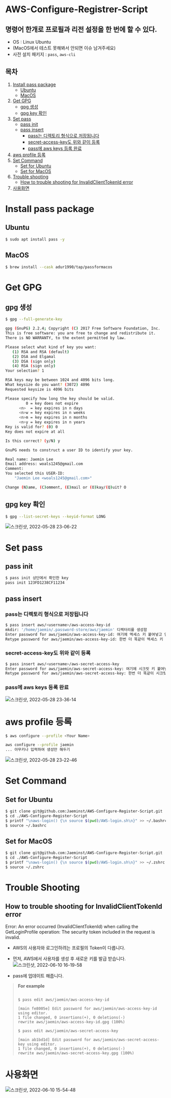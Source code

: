 # AWS-Configure-Registrer-Script

## 명령어 한개로 프로필과 리전 설정을 한 번에 할 수 있다.

- OS : Linux Ubuntu
- (MacOS에서 테스트 못해봐서 안되면 이슈 남겨주세요)
- 사전 설치 패키지 : `pass`, `aws-cli`

## 목차

1. [Install pass package](#install-pass-package)
   * [Ubuntu](#ubuntu)
   * [MacOS](#macos)
1. [Get GPG](#get-gpg)
   * [gpg 생성](#gpg-생성)
   * [gpg key 확인](#gpg-key-확인)
1. [Set pass](#set-pass)
   * [pass init](#pass-init)
   * [pass insert](#pass-insert)
     * [pass는 디렉토리 형식으로 저장됩니다](#pass는-디렉토리-형식으로-저장됩니다)
     * [secret-access-key도 위와 같이 등록](#secret-access-key도-위와-같이-등록)
     * [pass에 aws keys 등록 완료](#pass에-aws-keys-등록-완료)
1. [aws profile 등록](#aws-profile-등록)
1. [Set Command](#set-command)
   * [Set for Ubuntu](#set-for-ubuntu)
   * [Set for MacOS](#set-for-macos)
1. [Trouble shooting](#trouble-shooting)
   * [How to trouble shooting for InvalidClientTokenId error](#how-to-trouble-shooting-for-invalidclienttokenid-error)
1. [사용화면](#사용화면)


# Install pass package
## Ubuntu
```sh
$ sudo apt install pass -y
```

## MacOS
```sh
$ brew install --cask adur1990/tap/passformacos
```

# Get GPG

## gpg 생성
```sh
$ gpg --full-generate-key

gpg (GnuPG) 2.2.4; Copyright (C) 2017 Free Software Foundation, Inc.
This is free software: you are free to change and redistribute it.
There is NO WARRANTY, to the extent permitted by law.

Please select what kind of key you want:
   (1) RSA and RSA (default)
   (2) DSA and Elgamal
   (3) DSA (sign only)
   (4) RSA (sign only)
Your selection? 1

RSA keys may be between 1024 and 4096 bits long.
What keysize do you want? (3072) 4096
Requested keysize is 4096 bits

Please specify how long the key should be valid.
         0 = key does not expire
      <n>  = key expires in n days
      <n>w = key expires in n weeks
      <n>m = key expires in n months
      <n>y = key expires in n years
Key is valid for? (0) 0
Key does not expire at all

Is this correct? (y/N) y

GnuPG needs to construct a user ID to identify your key.

Real name: Jaemin Lee
Email address: woals1245@gmail.com
Comment:
You selected this USER-ID:
    "Jaemin Lee <woals1245@gmail.com>"

Change (N)ame, (C)omment, (E)mail or (O)kay/(Q)uit? O
```

## gpg key 확인

```sh
$ gpg --list-secret-keys --keyid-format LONG
```
![스크린샷, 2022-05-28 23-06-22](https://user-images.githubusercontent.com/99124279/170828912-6104544a-3379-4cdb-86c1-861bff0e13eb.png)

# Set pass

## pass init
```sh
$ pass init 상단에서 확인한 key
pass init 123FD1238CF11234
```

## pass insert

### pass는 디렉토리 형식으로 저장됩니다
```sh
$ pass insert aws/<username>/aws-access-key-id
mkdir: '/home/jaemin/.password-store/aws/jaemin' 디렉터리를 생성함
Enter password for aws/jaemin/aws-access-key-id: 여기에 엑세스 키 붙여넣고 엔터
Retype password for aws/jaemin/aws-access-key-id: 한번 더 똑같이 엑세스 키 넣고 엔터
```

### secret-access-key도 위와 같이 등록
```sh
$ pass insert aws/<username>/aws-secret-access-key
Enter password for aws/jaemin/aws-secret-access-key: 여기에 시크릿 키 붙여넣고 엔터
Retype password for aws/jaemin/aws-secret-access-key: 한번 더 똑같이 시크릿 키 넣고 엔터
```

### pass에 aws keys 등록 완료
![스크린샷, 2022-05-28 23-36-14](https://user-images.githubusercontent.com/99124279/170830050-521fcf19-1ff2-45eb-b5fb-7b1fec95f71b.png)

# aws profile 등록
```sh
$ aws configure --profile <Your Name>

aws configure --profile jaemin
... 아무키나 입력하여 생성만 해두기
```
![스크린샷, 2022-05-28 23-22-46](https://user-images.githubusercontent.com/99124279/170829518-905ceb03-31d4-4a99-a10e-b0797c6777de.png)

# Set Command

## Set for Ubuntu
```sh
$ git clone git@github.com:Jaeminst/AWS-Configure-Register-Script.git
$ cd ./AWS-Configure-Register-Script
$ printf "\naws-login() {\n source $(pwd)/AWS-login.sh\n}" >> ~/.bashrc
$ source ~/.bashrc
```

## Set for MacOS
```sh
$ git clone git@github.com:Jaeminst/AWS-Configure-Register-Script.git
$ cd ./AWS-Configure-Register-Script
$ printf "\naws-login() {\n source $(pwd)/AWS-login.sh\n}" >> ~/.zshrc
$ source ~/.zshrc
```

# Trouble Shooting

## How to trouble shooting for InvalidClientTokenId error
Error: An error occurred (InvalidClientTokenId) when calling the GetLoginProfile operation: The security token included in the request is invalid.
  * AWS의 사용자와 로그인하려는 프로필의 Token이 다릅니다.
  * 먼저, AWS에서 사용자를 생성 후 새로운 키를 발급 받습니다. 
![스크린샷, 2022-06-10 16-19-58](https://user-images.githubusercontent.com/99124279/173012222-35592cee-e409-41a3-9ae8-832e7fc715a4.png)

  * pass에 업데이트 해줍니다.

> **For example**
> ```
> 
> $ pass edit aws/jaemin/aws-access-key-id 
> 
> [main fe8005e] Edit password for aws/jaemin/aws-access-key-id using editor.
> 1 file changed, 0 insertions(+), 0 deletions(-)
> rewrite aws/jaemin/aws-access-key-id.gpg (100%)
> 
> $ pass edit aws/jaemin/aws-secret-access-key
> 
> [main ab1bd1d] Edit password for aws/jaemin/aws-secret-access-key using editor.
> 1 file changed, 0 insertions(+), 0 deletions(-)
> rewrite aws/jaemin/aws-secret-access-key.gpg (100%)
> 
> ```

# 사용화면
![스크린샷, 2022-06-10 15-54-48](https://user-images.githubusercontent.com/99124279/173008157-2b0e870e-eec0-42e8-8d70-bf7aeb91b9b8.png)
